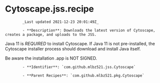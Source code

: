 # Cytoscape.jss.recipe

            _Last updated 2021-12-23 20:01:49Z_

            - **Description**: Downloads the latest version of Cytoscape, creates a package, and uploads to the JSS.

Java 11 is *REQUIRED* to install Cytoscape.  If Java 11 is not pre-installed, the Cytoscape installer process should download and install Java itself.

Be aware the installation .app is NOT SIGNED.

            - **Identifier**: `com.github.mlbz521.jss.Cytoscape`

            - **Parent Recipes**: `com.github.mlbz521.pkg.Cytoscape`
